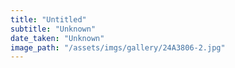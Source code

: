 ```yaml
---
title: "Untitled"
subtitle: "Unknown"
date_taken: "Unknown"
image_path: "/assets/imgs/gallery/24A3806-2.jpg"
---
```

